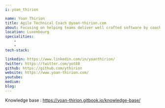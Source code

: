 ```yaml
---
i: yoan_thirion

name: Yoan Thirion
title: Agile Technical Coach @yoan-thirion.com
about: Focusing on helping teams deliver well crafted software by coaching them on the implementation of agile practices
location: Luxembourg
specialities:
    - 
    - 
tech-stack: 

linkedin: https://www.linkedin.com/in/yoanthirion/
twitter: https://twitter.com/yot88
github: https://github.com/ythirion
website: https://www.yoan-thirion.com/
youtube: 
medium: 
blog: 
---
```



Knowledge base : https://yoan-thirion.gitbook.io/knowledge-base/